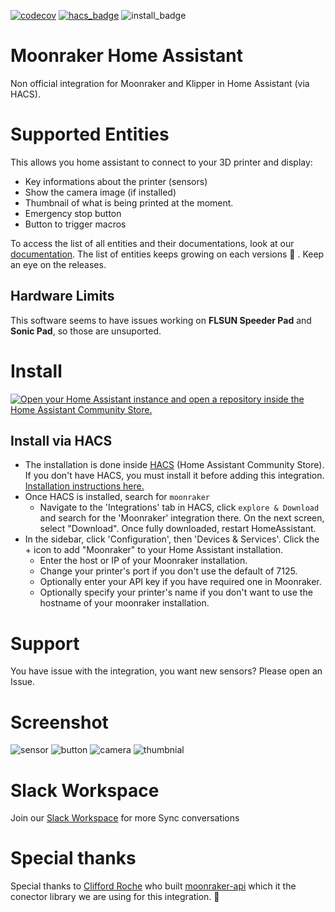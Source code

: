 [![codecov](https://codecov.io/github/marcolivierarsenault/moonraker-home-assistant/branch/main/graph/badge.svg?token=OT5PZG1QZE)](https://codecov.io/github/marcolivierarsenault/moonraker-home-assistant)
[![hacs_badge](https://img.shields.io/badge/HACS-Default-blue.svg)](https://github.com/custom-components/hacs)
![install_badge](https://img.shields.io/badge/dynamic/json?color=41BDF5&logo=home-assistant&label=integration%20usage&suffix=%20installs&cacheSeconds=15600&url=https://analytics.home-assistant.io/custom_integrations.json&query=$.moonraker.total)

# Moonraker Home Assistant

Non official integration for Moonraker and Klipper in Home Assistant (via HACS).

# Supported Entities

This allows you home assistant to connect to your 3D printer and display:

- Key informations about the printer (sensors)
- Show the camera image (if installed)
- Thumbnail of what is being printed at the moment.
- Emergency stop button
- Button to trigger macros

To access the list of all entities and their documentations, look at our [documentation](https://moonraker-home-assistant.readthedocs.io/en/latest/). The list of entities keeps growing on each versions :rocket: . Keep an eye on the releases.

## Hardware Limits

This software seems to have issues working on **FLSUN Speeder Pad** and **Sonic Pad**, so those are unsuported.

# Install

[![Open your Home Assistant instance and open a repository inside the Home Assistant Community Store.](https://my.home-assistant.io/badges/hacs_repository.svg)](https://my.home-assistant.io/redirect/hacs_repository/?owner=marcolivierarsenault&repository=moonraker-home-assistant&category=integration)

## Install via HACS

- The installation is done inside [HACS](https://hacs.xyz/) (Home Assistant Community Store). If you don't have HACS, you must install it before adding this integration. [Installation instructions here.](https://hacs.xyz/docs/setup/download)
- Once HACS is installed, search for `moonraker`
  - Navigate to the 'Integrations' tab in HACS, click `explore & Download` and search for the 'Moonraker' integration there. On the next screen, select "Download". Once fully downloaded, restart HomeAssistant.
- In the sidebar, click 'Configuration', then 'Devices & Services'. Click the + icon to add "Moonraker" to your Home Assistant installation.
  - Enter the host or IP of your Moonraker installation.
  - Change your printer's port if you don't use the default of 7125.
  - Optionally enter your API key if you have required one in Moonraker.
  - Optionally specify your printer's name if you don't want to use the hostname of your moonraker installation.

# Support

You have issue with the integration, you want new sensors? Please open an Issue.

# Screenshot

![sensor](https://raw.githubusercontent.com/marcolivierarsenault/moonraker-home-assistant/main/assets/sensors.png)
![button](https://raw.githubusercontent.com/marcolivierarsenault/moonraker-home-assistant/main/assets/button.png)
![camera](https://raw.githubusercontent.com/marcolivierarsenault/moonraker-home-assistant/main/assets/camera.png)
![thumbnial](https://raw.githubusercontent.com/marcolivierarsenault/moonraker-home-assistant/main/assets/thumbnail.png)

# Slack Workspace

Join our [Slack Workspace](https://join.slack.com/t/moonraker-ha/shared_invite/zt-22adxor52-MV~zqgFeKCmW8yb0bb2q0Q) for more Sync conversations

# Special thanks

Special thanks to [Clifford Roche](https://github.com/cmroche) who built [moonraker-api](https://github.com/cmroche/moonraker-api) which it the conector library we are using for this integration. 🚀
